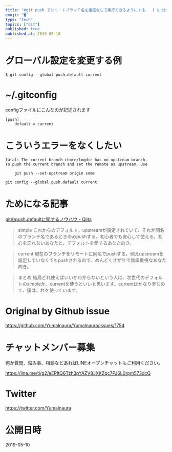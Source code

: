```yaml
---
title: "#git push でリモートブランチ名を指定なしで実行できるようにする   ( $ git config --global push.de"
emoji: "🖥"
type: "tech"
topics: ["Git"]
published: true
published_at: 2019-05-10
---
```


# グローバル設定を変更する例

```
$ git config --global push.default current
```

# ~/.gitconfig

configファイルにこんなのが記述されます

```
[push]
	default = current
```

# こういうエラーをなくしたい

```
fatal: The current branch chore/logdir has no upstream branch.
To push the current branch and set the remote as upstream, use

    git push --set-upstream origin some
```

```
git config --global push.default current
```

# ためになる記事


[gitのpush.defaultに関するノウハウ - Qiita](https://qiita.com/awakia/items/6aaea1ffecba725be601)


>simple
>これからのデフォルト。upstreamが設定されていて、それが同名のブランチ名であるときのみpushする。初心者でも安心して使える。初心を忘れないあなたと、デフォルトを愛するあなた向き。

>current
>現在のブランチをリモートに同名でpushする。例えupstreamを設定していなくてもpushされるので、めんどくさがりで効率重視なあなた向き。

>まとめ
>結局どれ使えばいいかわからないという人は、次世代のデフォルトのsimpleか、currentを使うといいと思います。currentはかなり楽なので、僕はこれを使っています。



# Original by Github issue

https://github.com/YumaInaura/YumaInaura/issues/1754








<!-- Update From Qiita API -->

# チャットメンバー募集


何か質問、悩み事、相談などあればLINEオープンチャットもご利用ください。

https://line.me/ti/g2/eEPltQ6Tzh3pYAZV8JXKZqc7PJ6L0rpm573dcQ





# Twitter


https://twitter.com/YumaInaura


<!-- Update From Qiita API -->



# 公開日時

2019-05-10
